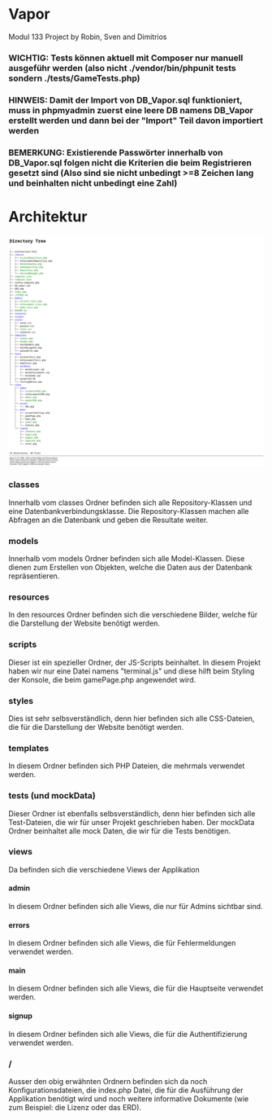 # Vapor
Modul 133 Project
by Robin, Sven and Dimitrios


### WICHTIG: Tests können aktuell mit Composer nur manuell ausgeführ werden (also nicht ./vendor/bin/phpunit tests sondern ./tests/GameTests.php)

### HINWEIS: Damit der Import von DB_Vapor.sql funktioniert, muss in phpmyadmin zuerst eine leere DB namens DB_Vapor erstellt werden und dann bei der "Import" Teil davon importiert werden

### BEMERKUNG: Existierende Passwörter innerhalb von DB_Vapor.sql folgen nicht die Kriterien die beim Registrieren gesetzt sind (Also sind sie nicht unbedingt >=8 Zeichen lang und beinhalten nicht unbedingt eine Zahl) 

# Architektur
![tree of architecture](architecture_tree.png)

### classes
Innerhalb vom classes Ordner befinden sich alle Repository-Klassen und eine Datenbankverbindungsklasse.
Die Repository-Klassen machen alle Abfragen an die Datenbank und geben die Resultate weiter.

### models
Innerhalb vom models Ordner befinden sich alle Model-Klassen. Diese dienen
zum Erstellen von Objekten, welche die Daten aus der Datenbank repräsentieren.

### resources
In den resources Ordner befinden sich die verschiedene Bilder, welche für die Darstellung der Website benötigt werden.

### scripts
Dieser ist ein spezieller Ordner, der JS-Scripts beinhaltet. In diesem
Projekt haben wir nur eine Datei namens "terminal.js" und diese hilft
beim Styling der Konsole, die beim gamePage.php angewendet wird.

### styles
Dies ist sehr selbsverständlich, denn hier befinden sich alle CSS-Dateien, die für die Darstellung der Website benötigt werden.

### templates
In diesem Ordner befinden sich PHP Dateien, die mehrmals verwendet werden.

### tests (und mockData)
Dieser Ordner ist ebenfalls selbsverständlich, denn hier befinden sich alle Test-Dateien, die wir für unser Projekt geschrieben haben.
Der mockData Ordner beinhaltet alle mock Daten, die wir für die Tests benötigen.

### views
Da befinden sich die verschiedene Views der Applikation

#### admin
In diesem Ordner befinden sich alle Views, die nur für Admins sichtbar sind.

#### errors
In diesem Ordner befinden sich alle Views, die für Fehlermeldungen verwendet werden.

#### main
In diesem Ordner befinden sich alle Views, die für die Hauptseite verwendet werden.

#### signup
In diesem Ordner befinden sich alle Views, die für die Authentifizierung verwendet werden.

### /
Ausser den obig erwähnten Ordnern befinden sich da noch Konfigurationsdateien, die index.php Datei, die für die Ausführung der Applikation benötigt wird
und noch weitere informative Dokumente (wie zum Beispiel: die Lizenz oder das ERD).